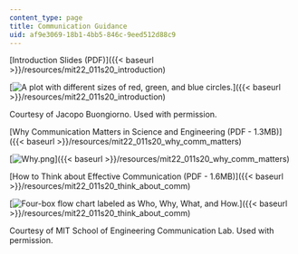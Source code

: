 ```yaml
---
content_type: page
title: Communication Guidance
uid: af9e3069-18b1-4bb5-846c-9eed512d88c9
---
```


[Introduction Slides (PDF)]({{< baseurl >}}/resources/mit22_011s20_introduction)

[![A plot with different sizes of red, green, and blue circles.](BASEURL_PLACEHOLDER/resources/intro)]({{< baseurl >}}/resources/mit22_011s20_introduction)

Courtesy of Jacopo Buongiorno. Used with permission.

[Why Communication Matters in Science and Engineering (PDF - 1.3MB)]({{< baseurl >}}/resources/mit22_011s20_why_comm_matters)

[![Why.png](BASEURL_PLACEHOLDER/resources/why)]({{< baseurl >}}/resources/mit22_011s20_why_comm_matters) 

[How to Think about Effective Communication (PDF - 1.6MB)]({{< baseurl >}}/resources/mit22_011s20_think_about_comm)

[![Four-box flow chart labeled as Who, Why, What, and How.](BASEURL_PLACEHOLDER/resources/how2)]({{< baseurl >}}/resources/mit22_011s20_think_about_comm)

Courtesy of MIT School of Engineering Communication Lab. Used with permission.